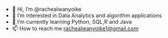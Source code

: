 - 👋 Hi, I’m @rachealwanyoike
- 👀 I’m interested in Data Analytics and algorithm applications
- 🌱 I’m currently learning Python, SQL,R and Java
- 📫 How to reach me rachealwanyoike1@gmail.com

<!---
rachealwanyoike/rachealwanyoike is a ✨ special ✨ repository because its `README.md` (this file) appears on your GitHub profile.
You can click the Preview link to take a look at your changes.
--->
